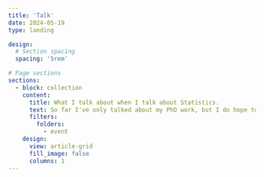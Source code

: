 ```yaml
---
title: 'Talk'
date: 2024-05-19
type: landing

design:
  # Section spacing
  spacing: '5rem'

# Page sections
sections:
  - block: collection
    content:
      title: What I talk about when I talk about Statistics.
      text: So far I've only talked about my PhD work, but I do hope to have the chance to talk about something beyond that.
      filters:
        folders:
          - event
    design:
      view: article-grid
      fill_image: false
      columns: 1
---
```

